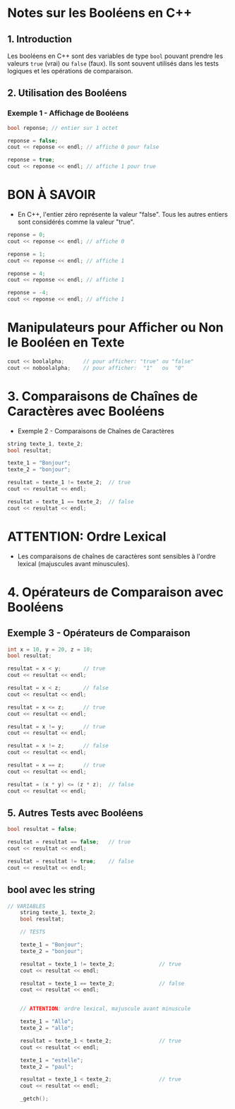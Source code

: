 # Notes sur les Booléens en C++

## 1. Introduction
Les booléens en C++ sont des variables de type `bool` pouvant prendre les valeurs `true` (vrai) ou `false` (faux). Ils sont souvent utilisés dans les tests logiques et les opérations de comparaison.

## 2. Utilisation des Booléens
### Exemple 1 - Affichage de Booléens
```cpp
bool reponse; // entier sur 1 octet

reponse = false;
cout << reponse << endl; // affiche 0 pour false

reponse = true;
cout << reponse << endl; // affiche 1 pour true
```

# BON À SAVOIR
- En C++, l'entier zéro représente la valeur "false". Tous les autres entiers sont considérés comme la valeur "true".

```cpp
reponse = 0;
cout << reponse << endl; // affiche 0

reponse = 1;
cout << reponse << endl; // affiche 1

reponse = 4;
cout << reponse << endl; // affiche 1

reponse = -4;
cout << reponse << endl; // affiche 1
```
# Manipulateurs pour Afficher ou Non le Booléen en Texte
```cpp
cout << boolalpha;		// pour afficher: "true" ou "false"
cout << noboolalpha;	// pour afficher:  "1"   ou  "0"
```
# 3. Comparaisons de Chaînes de Caractères avec Booléens
- Exemple 2 - Comparaisons de Chaînes de Caractères
```cpp
string texte_1, texte_2;
bool resultat;

texte_1 = "Bonjour";
texte_2 = "bonjour";

resultat = texte_1 != texte_2;	// true
cout << resultat << endl;

resultat = texte_1 == texte_2;	// false
cout << resultat << endl;
```

# ATTENTION: Ordre Lexical
- Les comparaisons de chaînes de caractères sont sensibles à l'ordre lexical (majuscules avant minuscules).

# 4. Opérateurs de Comparaison avec Booléens
## Exemple 3 - Opérateurs de Comparaison

```cpp
int x = 10, y = 20, z = 10;
bool resultat;

resultat = x < y;		// true
cout << resultat << endl;

resultat = x < z;		// false
cout << resultat << endl;

resultat = x <= z;		// true
cout << resultat << endl;

resultat = x != y;		// true
cout << resultat << endl;

resultat = x != z;		// false
cout << resultat << endl;

resultat = x == z;		// true
cout << resultat << endl;

resultat = (x * y) <= (z * z);	// false
cout << resultat << endl;
```

## 5. Autres Tests avec Booléens
```cpp
bool resultat = false;

resultat = resultat == false;	// true
cout << resultat << endl;

resultat = resultat != true;	// false
cout << resultat << endl;
```
## bool avec les string 
```cpp
// VARIABLES
	string texte_1, texte_2;
	bool resultat;

	// TESTS

	texte_1 = "Bonjour";
	texte_2 = "bonjour";

	resultat = texte_1 != texte_2;				// true
	cout << resultat << endl;

	resultat = texte_1 == texte_2;				// false
	cout << resultat << endl;


	// ATTENTION: ordre lexical, majuscule avant minuscule

	texte_1 = "Allo";
	texte_2 = "allo";

	resultat = texte_1 < texte_2;				// true
	cout << resultat << endl;

	texte_1 = "estelle";
	texte_2 = "paul";

	resultat = texte_1 < texte_2;				// true
	cout << resultat << endl;

	_getch();
```